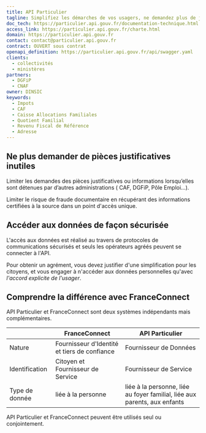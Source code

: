 ```yaml
---
title: API Particulier
tagline: Simplifiez les démarches de vos usagers, ne demandez plus de justificatifs
doc_tech: https://particulier.api.gouv.fr/documentation-technique.html
access_link: https://particulier.api.gouv.fr/charte.html
domain: https://particulier.api.gouv.fr
contact: contact@particulier.api.gouv.fr
contract: OUVERT sous contrat
openapi_definition: https://particulier.api.gouv.fr/api/swagger.yaml
clients:
  - collectivités
  - ministères
partners:
  - DGFiP
  - CNAF
owner: DINSIC
keywords:
  - Impots
  - CAF
  - Caisse Allocations Familiales
  - Quotient Familial
  - Revenu Fiscal de Référence
  - Adresse
---
```



## Ne plus demander de pièces justificatives inutiles

Limiter les demandes des pièces justificatives ou informations lorsqu’elles sont détenues par d’autres administrations ( CAF, DGFiP, Pôle Emploi…).

Limiter le risque de fraude documentaire en récupérant des informations certifiées à la source dans un point d'accès unique.


## Accéder aux données de façon sécurisée

L'accès aux données est réalisé au travers de protocoles de communications sécurisés et seuls les opérateurs agréés peuvent se connecter à l'API.

Pour obtenir un agrément, vous devez justifier d'une simplification pour les citoyens, et vous engager à n'accéder aux données personnelles qu'avec *l'accord explicite de l'usager*.


## Comprendre la différence avec FranceConnect

API Particulier et FranceConnect sont deux systèmes indépendants mais complémentaires.

|                | FranceConnect                                | API Particulier                                                           |
|----------------|----------------------------------------------|---------------------------------------------------------------------------|
| Nature         | Fournisseur d'Identité et tiers de confiance | Fournisseur de Données                                                       |
| Identification | Citoyen et Fournisseur de Service            | Fournisseur de Service                                                    |
| Type de donnée | liée à la personne                           | liée à la personne, liée au foyer familial, liée aux parents, aux enfants |


API Particulier et FranceConnect peuvent être utilisés seul ou conjointement.
